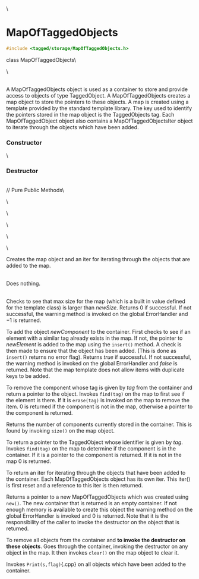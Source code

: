 \
# MapOfTaggedObjects 

```cpp
#include <tagged/storage/MapOfTaggedObjects.h>
```

class MapOfTaggedObjects\

\

\
A MapOfTaggedObjects object is used as a container to store and provide
access to objects of type TaggedObject. A MapOfTaggedObjects creates a
map object to store the pointers to these objects. A map is created
using a template provided by the standard template library. The key used
to identify the pointers stored in the map object is the TaggedObjects
tag. Each MapOfTaggedObject object also contains a
MapOfTaggedObjectsIter object to iterate through the objects which have
been added.

### Constructor

\
### Destructor

\
// Pure Public Methods\

\

\

\

\

\

Creates the map object and an iter for iterating through the objects
that are added to the map.

\
Does nothing.

\
Checks to see that max size for the map (which is a built in value
defined for the template class) is larger than *newSize*. Returns $0$ if
successful. If not successful, the warning method is invoked on the
global ErrorHandler and $-1$ is returned.

To add the object *newComponent* to the container. First checks to see
if an element with a similar tag already exists in the map. If not, the
pointer to *newElement* is added to the map using the `insert()` method.
A check is then made to ensure that the object has been added. (This is
done as `insert()` returns no error flag). Returns *true* if successful.
If not successful, the warning method is invoked on the global
ErrorHandler and *false* is returned. Note that the map template does
not allow items with duplicate keys to be added.

To remove the component whose tag is given by *tag* from the container
and return a pointer to the object. Invokes `find(tag)` on the map to
first see if the element is there. If it is `erase(tag)` is invoked on
the map to remove the item. $0$ is returned if the component is not in
the map, otherwise a pointer to the component is returned.

Returns the number of components currently stored in the container. This
is found by invoking `size()` on the map object.

To return a pointer to the TaggedObject whose identifier is given by
*tag*. Invokes `find(tag)` on the map to determine if the component is
in the container. If it is a pointer to the component is returned. If it
is not in the map $0$ is returned.

To return an iter for iterating through the objects that have been added
to the container. Each MapOfTaggedObjects object has its own iter. This
iter() is first reset and a reference to this iter is then returned.

Returns a pointer to a new MapOfTaggedObjects which was created using
`new()`. The new container that is returned is an empty container. If
not enough memory is available to create this object the warning method
on the global ErrorHandler is invoked and $0$ is returned. Note that it
is the responsibility of the caller to invoke the destructor on the
object that is returned.

To remove all objects from the container and **to invoke the destructor
on these objects**. Goes through the container, invoking the destructor
on any object in the map. It then invokes `clear()` on the map object to
clear it.

Invokes `Print(s,flag)`{.cpp} on all objects which have been added to the
container.
